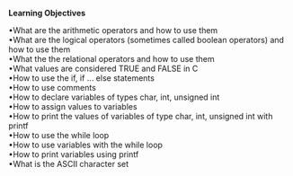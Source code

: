 **Learning Objectives**

•What are the arithmetic operators and how to use them  
•What are the logical operators (sometimes called boolean operators) and how to use them  
•What the the relational operators and how to use them  
•What values are considered TRUE and FALSE in C  
•How to use the if, if ... else statements  
•How to use comments  
•How to declare variables of types char, int, unsigned int  
•How to assign values to variables  
•How to print the values of variables of type char, int, unsigned int with printf  
•How to use the while loop  
•How to use variables with the while loop  
•How to print variables using printf  
•What is the ASCII character set 


